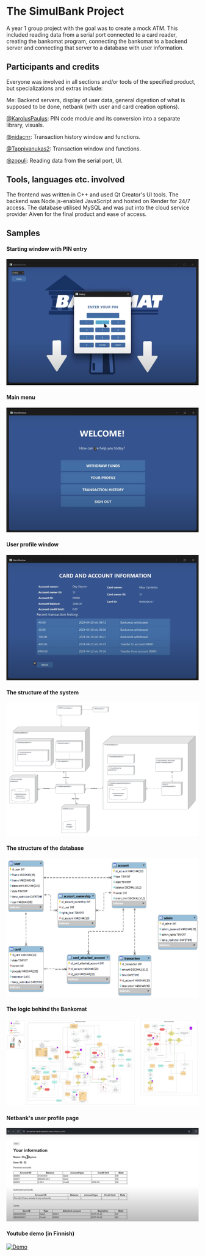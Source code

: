 # The SimulBank Project

A year 1 group project with the goal was to create a mock ATM. This included reading data from a serial port connected to a card reader, creating the bankomat program, connecting the bankomat to a backend server and connecting that server to a database with user information.

## Participants and credits
Everyone was involved in all sections and/or tools of the specified product, but specializations and extras include:

Me: Backend servers, display of user data, general digestion of what is supposed to be done, netbank (with user and card creation options).

[@KarolusPaulus](https://github.com/KarolusPaulus): PIN code module and its conversion into a separate library, visuals.

[@nidacnr](https://github.com/nidacnr): Transaction history window and functions.

[@Tappivanukas2](https://github.com/Tappivanukas2): Transaction window and functions.

[@zopuli](https://github.com/zopuli): Reading data from the serial port, UI.

## Tools, languages etc. involved
The frontend was written in C++ and used Qt Creator's UI tools. The backend was Node.js-enabled JavaScript and hosted on Render for 24/7 access. The database utilised MySQL and was put into the cloud service provider Aiven for the final product and ease of access.

## Samples
#### Starting window with PIN entry
![PIN request](readme_images/bankomat_pin.png?raw=true "PIN request")

#### Main menu
![Bankomat main page](readme_images/bankomat_menu.png?raw=true "Bankomat main page")

#### User profile window
![Bankomat user details](readme_images/bankomat_user.png?raw=true "Bankomat user details")

#### The structure of the system
![General structure](readme_images/structure.png?raw=true "General structure")

#### The structure of the database
![Database structure](readme_images/database.png?raw=true "Database structure")

#### The logic behind the Bankomat
![Bankomat logic graph](readme_images/bankomat_logic.png?raw=true "Bankomat logic graph")

#### Netbank's user profile page
![Netbank user details](readme_images/netbank_profile.png?raw=true "Netbank user details")

#### Youtube demo (in Finnish)
[![Demo](https://img.youtube.com/vi/evrqCWDBZTA/0.jpg)](https://www.youtube.com/watch?v=evrqCWDBZTA)
